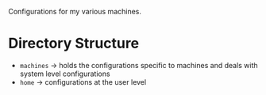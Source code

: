 Configurations for my various machines.


# Directory Structure

- `machines` -> holds the configurations specific to machines and deals with system level configurations
- `home` -> configurations at the user level
